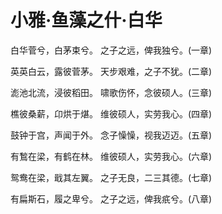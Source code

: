 # 小雅·鱼藻之什·白华

白华菅兮，白茅束兮。
之子之远，俾我独兮。(一章)

英英白云，露彼菅茅。
天步艰难，之子不犹。(二章)

滮池北流，浸彼稻田。
啸歌伤怀，念彼硕人。(三章)

樵彼桑薪，卬烘于煁。
维彼硕人，实劳我心。(四章)

鼓钟于宫，声闻于外。
念子懆懆，视我迈迈。(五章)

有鶖在梁，有鹤在林。
维彼硕人，实劳我心。(六章)

鸳鸯在梁，戢其左翼。
之子无良，二三其德。(七章)

有扁斯石，履之卑兮。
之子之远，俾我疧兮。(八章)

